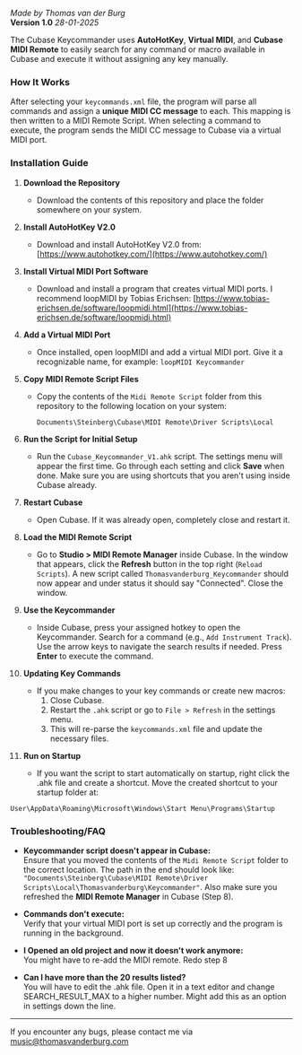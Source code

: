 

_Made by Thomas van der Burg_  
**Version 1.0** _28-01-2025_

The Cubase Keycommander uses **AutoHotKey**, **Virtual MIDI**, and **Cubase MIDI Remote** to easily search for any command or macro available in Cubase and execute it without assigning any key manually.

### **How It Works**

After selecting your `keycommands.xml` file, the program will parse all commands and assign a **unique MIDI CC message** to each. This mapping is then written to a MIDI Remote Script. When selecting a command to execute, the program sends the MIDI CC message to Cubase via a virtual MIDI port.

### **Installation Guide**

1. **Download the Repository**
    
    - Download the contents of this repository and place the folder somewhere on your system.
2. **Install AutoHotKey V2.0**
    
    - Download and install AutoHotKey V2.0 from: [https://www.autohotkey.com/](https://www.autohotkey.com/)
3. **Install Virtual MIDI Port Software**
    
    - Download and install a program that creates virtual MIDI ports. I recommend loopMIDI by Tobias Erichsen: [https://www.tobias-erichsen.de/software/loopmidi.html](https://www.tobias-erichsen.de/software/loopmidi.html)
4. **Add a Virtual MIDI Port**
    
    - Once installed, open loopMIDI and add a virtual MIDI port. Give it a recognizable name, for example: `loopMIDI Keycommander`
5. **Copy MIDI Remote Script Files**
    
    - Copy the contents of the `Midi Remote Script` folder from this repository to the following location on your system:
        
        ```
        Documents\Steinberg\Cubase\MIDI Remote\Driver Scripts\Local
        ```
        
6. **Run the Script for Initial Setup**
    
    - Run the `Cubase_Keycommander_V1.ahk` script. The settings menu will appear the first time. Go through each setting and click **Save** when done. Make sure you are using shortcuts that you aren't using inside Cubase already.
7. **Restart Cubase**
    
    - Open Cubase. If it was already open, completely close and restart it.
8. **Load the MIDI Remote Script**
    
    - Go to **Studio > MIDI Remote Manager** inside Cubase. In the window that appears, click the **Refresh** button in the top right (`Reload Scripts`). A new script called `Thomasvanderburg_Keycommander` should now appear and under status it should say "Connected". Close the window.
9. **Use the Keycommander**
    
    - Inside Cubase, press your assigned hotkey to open the Keycommander. Search for a command (e.g., `Add Instrument Track`). Use the arrow keys to navigate the search results if needed. Press **Enter** to execute the command.
10. **Updating Key Commands**
    
    - If you make changes to your key commands or create new macros:
        1. Close Cubase.
        2. Restart the `.ahk` script or go to `File > Refresh` in the settings menu.
        3. This will re-parse the `keycommands.xml` file and update the necessary files.
11.  **Run on Startup**
	 - If you want the script to start automatically on startup, right click the .ahk file and create a shortcut. Move the created shortcut to your startup folder at:

	User\AppData\Roaming\Microsoft\Windows\Start Menu\Programs\Startup


### **Troubleshooting/FAQ**

- **Keycommander script doesn't appear in Cubase:**  
    Ensure that you moved the contents of the `Midi Remote Script` folder to the correct location. The path in the end should look like: 
    ```"Documents\Steinberg\Cubase\MIDI Remote\Driver Scripts\Local\Thomasvanderburg\Keycommander"```. 
    Also make sure you refreshed the **MIDI Remote Manager** in Cubase (Step 8).
    
- **Commands don't execute:**  
    Verify that your virtual MIDI port is set up correctly and the program is running in the background.
    
- **I Opened an old project and now it doesn't work anymore:**  
	You might have to re-add the MIDI remote. Redo step 8
    
- **Can I have more than the 20 results listed?**  
	You will have to edit the .ahk file. Open it in a text editor and change SEARCH_RESULT_MAX to a higher number. Might add this as an option in settings down the line.
    
---

If you encounter any bugs, please contact me via music@thomasvanderburg.com
